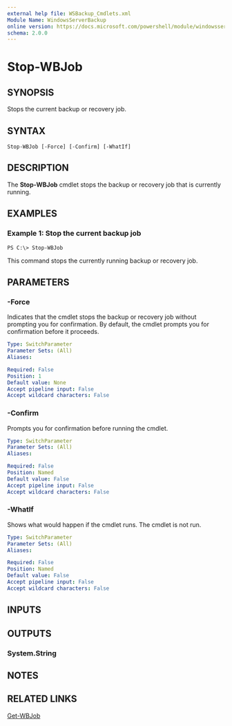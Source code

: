 ```yaml
---
external help file: WSBackup_Cmdlets.xml
Module Name: WindowsServerBackup
online version: https://docs.microsoft.com/powershell/module/windowsserverbackup/stop-wbjob?view=windowsserver2012-ps&wt.mc_id=ps-gethelp
schema: 2.0.0
---
```


# Stop-WBJob

## SYNOPSIS
Stops the current backup or recovery job.

## SYNTAX

```
Stop-WBJob [-Force] [-Confirm] [-WhatIf]
```

## DESCRIPTION
The **Stop-WBJob** cmdlet stops the backup or recovery job that is currently running.

## EXAMPLES

### Example 1: Stop the current backup job
```
PS C:\> Stop-WBJob
```

This command stops the currently running backup or recovery job.

## PARAMETERS

### -Force
Indicates that the cmdlet stops the backup or recovery job without prompting you for confirmation.
By default, the cmdlet prompts you for confirmation before it proceeds.

```yaml
Type: SwitchParameter
Parameter Sets: (All)
Aliases: 

Required: False
Position: 1
Default value: None
Accept pipeline input: False
Accept wildcard characters: False
```

### -Confirm
Prompts you for confirmation before running the cmdlet.

```yaml
Type: SwitchParameter
Parameter Sets: (All)
Aliases: 

Required: False
Position: Named
Default value: False
Accept pipeline input: False
Accept wildcard characters: False
```

### -WhatIf
Shows what would happen if the cmdlet runs.
The cmdlet is not run.

```yaml
Type: SwitchParameter
Parameter Sets: (All)
Aliases: 

Required: False
Position: Named
Default value: False
Accept pipeline input: False
Accept wildcard characters: False
```

## INPUTS

## OUTPUTS

### System.String

## NOTES

## RELATED LINKS



[Get-WBJob](./Get-WBJob.md)

